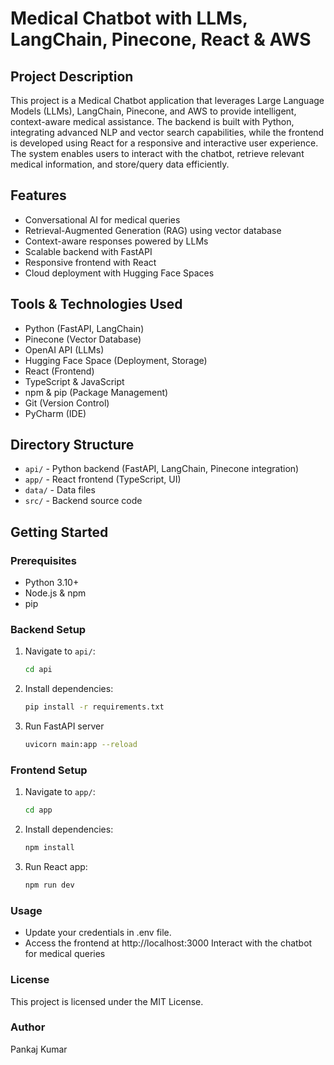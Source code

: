 # Medical Chatbot with LLMs, LangChain, Pinecone, React & AWS

## Project Description

This project is a Medical Chatbot application that leverages Large Language Models (LLMs), LangChain, Pinecone, and AWS to provide intelligent, context-aware medical assistance. The backend is built with Python, integrating advanced NLP and vector search capabilities, while the frontend is developed using React for a responsive and interactive user experience. The system enables users to interact with the chatbot, retrieve relevant medical information, and store/query data efficiently.

## Features

- Conversational AI for medical queries
- Retrieval-Augmented Generation (RAG) using vector database
- Context-aware responses powered by LLMs
- Scalable backend with FastAPI
- Responsive frontend with React
- Cloud deployment with Hugging Face Spaces

## Tools & Technologies Used

- Python (FastAPI, LangChain)
- Pinecone (Vector Database)
- OpenAI API (LLMs)
- Hugging Face Space (Deployment, Storage)
- React (Frontend)
- TypeScript & JavaScript
- npm & pip (Package Management)
- Git (Version Control)
- PyCharm (IDE)

## Directory Structure

- `api/` - Python backend (FastAPI, LangChain, Pinecone integration)
- `app/` - React frontend (TypeScript, UI)
- `data/` - Data files
- `src/` - Backend source code

## Getting Started

### Prerequisites

- Python 3.10+
- Node.js & npm
- pip

### Backend Setup

1. Navigate to `api/`:
   ```sh
   cd api
   ```
2. Install dependencies:
    ```sh
    pip install -r requirements.txt
    ```
3. Run FastAPI server
    ```sh
   uvicorn main:app --reload
    ```

### Frontend Setup

1. Navigate to `app/`:
   ```sh
   cd app
   ```
2. Install dependencies:
    ```sh
    npm install
    ```
3. Run React app:
    ```sh
   npm run dev
    ```

### Usage
- Update your credentials in .env file.
- Access the frontend at http://localhost:3000
Interact with the chatbot for medical queries

### License
This project is licensed under the MIT License.

### Author
Pankaj Kumar